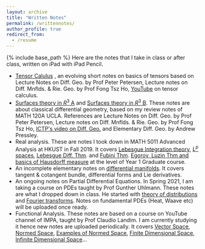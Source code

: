 ```yaml
---
layout: archive
title: "Written Notes"
permalink: /writtennotes/
author_profile: true
redirect_from:
  - /resume
---
```

{% include base_path %}
Here are the notes that I take in class or after class, written on iPad with iPad Pencil.

- [Tensor Calulus](https://yxiaal.github.io/pdfs/NotesonTensorAnalysis.pdf) , an evolving short notes on basics of tensors based on Lecture Notes on Diff. Geo. by Prof Peter Petersen, Lecture notes on Diff. Mnflds. & Rie. Geo. by Prof Fong Tsz Ho, [YouTube](https://www.youtube.com/watch?v=kGXr1SF3WmA&list=PLJHszsWbB6hpk5h8lSfBkVrpjsqvUGTCx) on tensor calculus.
- [Surfaces theory in $R^3$ A](https://yxiaal.github.io/pdfs/TheoryofSurfacesinR3A.pdf) and [Surfaces theory in $R^3$ B](https://yxiaal.github.io/pdfs/TheoryofSurfacesinR3B.pdf). These notes are about classical differential geometry, based on my review notes of MATH 120A UCLA. References are Lecture Notes on Diff. Geo. by Prof Peter Petersen, Lecture notes on Diff. Mnflds. & Rie. Geo. by Prof Fong Tsz Ho, [ICTP's video on Diff. Geo.](https://www.youtube.com/watch?v=tKnBj7B2PSg&list=PLLq_gUfXAnkl5JArcktbOrIUeR5rra-Gz) and Elementary Diff. Geo. by Andrew Pressley.
- Real analysis. These are notes I took down in MATH 5011 Advanced Analysis at HKUST in Fall 2019. It covers [Lebesgue Integration theory](https://yxiaal.github.io/pdfs/IntegralTheory.pdf), [$L^p$ spaces](https://yxiaal.github.io/pdfs/L^pSpaces2019925.pdf),  [Lebesgue Diff. Thm](https://yxiaal.github.io/pdfs/LebesgueDifferentiation.pdf). and [Fubini Thm](https://yxiaal.github.io/pdfs/FiniteProductmeasureandFubiniThm.pdf). [Egorov, Luzin Thm and basics of Hausdorff measure](https://yxiaal.github.io/pdfs/EgorovLusinandHausdorff.pdf) at the level of Year 1 Graduate course.
- An incomplete elementary notes on [differential manifolds](https://yxiaal.github.io/pdfs/TangentCotangentBundleLieDerivativeDifferentialForms.pdf). It covers tangent & cotangent bundle, differential forms and Lie derivatives.
- An ongoing notes on Partial Differential Equations. In Spring 2021, I am taking a course on PDEs taught by Prof Gunther Uhlmann. These notes are what I dropped down in class. He started with [theory of distributions](https://yxiaal.github.io/pdfs/DistributionsI.pdf) and [Fourier transforms](https://yxiaal.github.io/pdfs/DistributionsII.pdf). Notes on fundamental PDEs (Heat, Waave etc) will be uploaded once ready.
- Functional Analysis. These notes are based on a course on YouTube channel of IMPA, taught by Prof Claudio Landim. I am currently studying it hence new notes are uploaded periodically. It covers [Vector Space](https://yxiaal.github.io/pdfs/FunctionalAnalysis_VectorSpace.pdf), [Normed Space](https://yxiaal.github.io/pdfs/FunctionalAnalysis_NormedSpace.pdf), [Examples of Normed Space](https://yxiaal.github.io/pdfs/ExamplesOfNormedSpace.pdf), [Finite Dimensional Space](https://yxiaal.github.io/pdfs/FuntionalAnalysis_FiniteDimension.pdf), [Infinite Dimensional Space](https://yxiaal.github.io/pdfs/InfiniteDimensionalSpace.pdf)...
